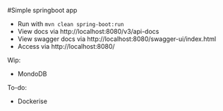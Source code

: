 #Simple springboot app

- Run with `mvn clean spring-boot:run`
- View docs via http://localhost:8080/v3/api-docs
- View swagger docs via http://localhost:8080/swagger-ui/index.html
- Access via http://localhost:8080/

Wip:
- MondoDB

To-do:
- Dockerise